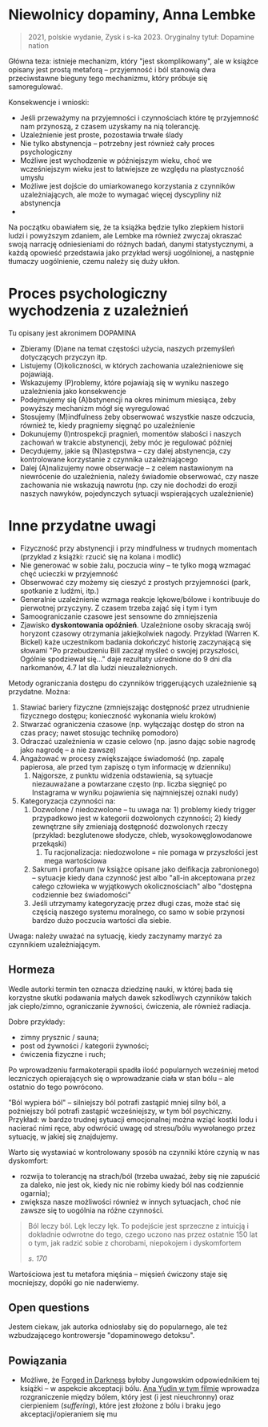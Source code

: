 # Niewolnicy dopaminy, Anna Lembke

> 2021, polskie wydanie, Zysk i s-ka 2023. Oryginalny tytuł: Dopamine nation

Główna teza: istnieje mechanizm, który "jest skomplikowany", ale w książce opisany jest prostą metaforą – przyjemność i ból stanowią dwa przeciwstawne bieguny tego mechanizmu, który próbuje się samoregulować.

Konsekwencje i wnioski:

- Jeśli przeważymy na przyjemności i czynnościach które tę przyjemność nam przynoszą, z czasem uzyskamy na nią tolerancję.
- Uzależnienie jest proste, pozostawia trwałe ślady
- Nie tylko abstynencja – potrzebny jest również cały proces psychologiczny
- Możliwe jest wychodzenie w późniejszym wieku, choć we wcześniejszym wieku jest to łatwiejsze ze względu na plastyczność umysłu
- Możliwe jest dojście do umiarkowanego korzystania z czynników uzależniających, ale może to wymagać więcej dyscypliny niż abstynencja
- 

Na początku obawiałem się, że ta książka będzie tylko zlepkiem historii ludzi i powyższym zdaniem, ale Lembke ma również zwyczaj okraszać swoją narrację odniesieniami do różnych badań, danymi statystycznymi, a każdą opowieść przedstawia jako przykład wersji uogólnionej, a następnie tłumaczy uogólnienie, czemu należy się duży ukłon.

# Proces psychologiczny wychodzenia z uzależnień

Tu opisany jest akronimem DOPAMINA

- Zbieramy (D)ane na temat częstości użycia, naszych przemyśleń dotyczących przyczyn itp.
- Listujemy (O)koliczności, w których zachowania uzależnieniowe się pojawiają.
- Wskazujemy (P)roblemy, które pojawiają się w wyniku naszego uzależnienia jako konsekwencje
- Podejmujemy się (A)bstynencji na okres minimum miesiąca, żeby powyższy mechanizm mógł się wyregulować
- Stosujemy (M)indfulness żeby obserwować wszystkie nasze odczucia, również te, kiedy pragniemy sięgnąć po uzależnienie
- Dokunujemy (I)ntrospekcji pragnień, momentów słabości i naszych zachowań w trakcie abstynencji, żeby móc je regulować później
- Decydujemy, jakie są (N)astępstwa – czy dalej abstynencja, czy kontrolowane korzystanie z czynnika uzależniającego
- Dalej (A)nalizujemy nowe obserwacje – z celem nastawionym na niewrócenie do uzależnienia, należy świadomie obserwować, czy nasze zachowania nie wskazują nawrotu (np. czy nie dochodzi do erozji naszych nawyków, pojedynczych sytuacji wspierających uzależnienie)

# Inne przydatne uwagi

- Fizyczność przy abstynencji i przy mindfulness w trudnych momentach (przykład z książki: rzucić się na kolana i modlić)
- Nie generować w sobie żalu, poczucia winy – te tylko mogą wzmagać chęć ucieczki w przyjemność
- Obserwować czy możemy się cieszyć z prostych przyjemności (park, spotkanie z ludźmi, itp.)
- Generalnie uzależnienie wzmaga reakcje lękowe/bólowe i kontribuuje do pierwotnej przyczyny. Z czasem trzeba zająć się i tym i tym
- Samoograniczanie czasowe jest sensowne do zmniejszenia 
- Zjawisko **dyskontowania opóźnień**. Uzależnione osoby skracają swój horyzont czasowy otrzymania jakiejkolwiek nagody. Przykład (Warren K. Bickel) każe uczestnikom badania dokończyć historię zaczynającą się słowami "Po przebudzeniu Bill zaczął myśleć o swojej przyszłości, Ogólnie spodziewał się..." daje rezultaty uśrednione do 9 dni dla narkomanów, 4.7 lat dla ludzi nieuzależnionych.

Metody ograniczania dostępu do czynników triggerujących uzależnienie są przydatne. Można:

1. Stawiać bariery fizyczne (zmniejszając dostępność przez utrudnienie fizycznego dostępu; konieczność wykonania wielu kroków)
2. Stwarzać ograniczenia czasowe (np. wyłączając dostęp do stron na czas pracy; nawet stosując technikę pomodoro)
3. Odraczać uzależnienia w czasie celowo (np. jasno dając sobie nagrodę jako nagrodę – a nie zawsze)
4. Angażować w procesy zwiększające świadomość (np. zapalę papierosa, ale przed tym zapiszę o tym informację w dzienniku)
   1. Najgorsze, z punktu widzenia odstawienia, są sytuacje niezauważane a powtarzane często (np. liczba sięgnięć po Instagrama w wyniku pojawienia się najmniejszej oznaki nudy)
5. Kategoryzacja czynności na: 
   1. Dozwolone / niedozwolone – tu uwaga na: 1) problemy kiedy trigger przypadkowo jest w kategorii dozwolonych czynności; 2) kiedy zewnętrzne siły zmieniają dostępność dozwolonych rzeczy (przykład: bezglutenowe słodycze, chleb, wysokowęglowodanowe przekąski)
      1. Tu racjonalizacja: niedozwolone = nie pomaga w przyszłości jest mega wartościowa
   2. Sakrum i profanum (w książce opisane jako deifikacja zabronionego) – sytuacje kiedy dana czynność jest albo "all-in akceptowana przez całego człowieka w wyjątkowych okolicznościach" albo "dostępna codziennie bez świadomości"
   3. Jeśli utrzymamy kategoryzację przez długi czas, może stać się częścią naszego systemu moralnego, co samo w sobie przynosi bardzo dużo poczucia wartości dla siebie.

Uwaga: należy uważać na sytuację, kiedy zaczynamy marzyć za czynnikiem uzależniającym.

## Hormeza

Wedle autorki termin ten oznacza dziedzinę nauki, w której bada się korzystne skutki podawania małych dawek szkodliwych czynników takich jak ciepło/zimno, ograniczanie żywności, ćwiczenia, ale również radiacja.

Dobre przykłady:

- zimny prysznic / sauna;
- post od żywności / kategorii żywności;
- ćwiczenia fizyczne i ruch;

Po wprowadzeniu farmakoterapii spadła ilość popularnych wcześniej metod leczniczych opierających się o wprowadzanie ciała w stan bólu – ale ostatnio do tego powrócono.

"Ból wypiera ból" – silniejszy ból potrafi zastąpić mniej silny ból, a poźniejszy ból potrafi zastąpić wcześniejszy, w tym ból psychiczny. Przykład: w bardzo trudnej sytuacji emocjonalnej można wziąć kostki lodu i nacierać nimi ręce, aby odwrócić uwagę od stresu/bólu wywołanego przez sytuację, w jakiej się znajdujemy.

Warto się wystawiać w kontrolowany sposób na czynniki które czynią w nas dyskomfort:

- rozwija to tolerancję na strach/ból (trzeba uważać, żeby się nie zapuścić za daleko, nie jest ok, kiedy nic nie robimy kiedy ból nas codziennie ogarnia);
- zwiększa nasze możliwości również w innych sytuacjach, choć nie zawsze się to uogólnia na różne czynności.

> Ból leczy ból. Lęk leczy lęk. To podejście jest sprzeczne
> z intuicją i dokładnie odwrotne do tego, czego uczono nas przez ostatnie 150 lat o tym, jak radzić sobie z chorobami, niepokojem i dyskomfortem
> 
> _s. 170_

Wartościowa jest tu metafora mięśnia – mięsień ćwiczony staje się mocniejszy, dopóki go nie naderwiemy. 

## Open questions

Jestem ciekaw, jak autorka odniosłaby się do popularnego, ale też wzbudzającego kontrowersje "dopaminowego detoksu".

## Powiązania

- Możliwe, że [Forged in Darkness](https://www.goodreads.com/book/show/60099550-forged-in-darkness) byłoby Jungowskim odpowiednikiem tej książki – w aspekcie akceptacji bólu. [Ana Yudin w tym filmie](https://www.youtube.com/watch?v=8uLyGf-TbGM) wprowadza rozgraniczenie między bólem, który jest (i jest nieuchronny) oraz cierpieniem (_suffering_), które jest złożone z bólu i braku jego akceptacji/opieraniem się mu

